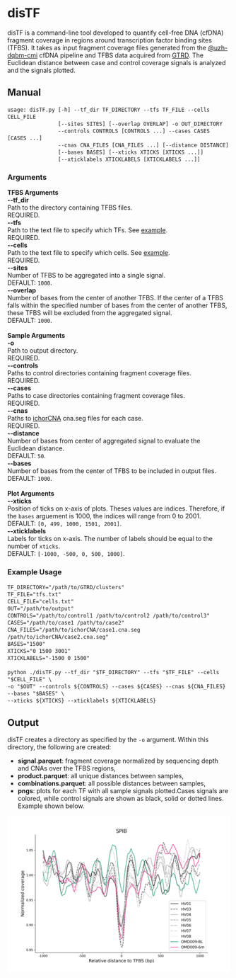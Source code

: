 # disTF
disTF is a command-line tool developed to quantify cell-free DNA (cfDNA) fragment coverage in regions around transcription factor binding sites (TFBS). It takes as input fragment coverage files generated from the [@uzh-dqbm-cmi](https://github.com/uzh-dqbm-cmi) cfDNA pipeline and TFBS data acquired from [GTRD](http://gtrd.biouml.org:8888/downloads/current/intervals/chip-seq/). The Euclidean distance between case and control coverage signals is analyzed and the signals plotted.

## Manual
~~~text
usage: disTF.py [-h] --tf_dir TF_DIRECTORY --tfs TF_FILE --cells CELL_FILE
                [--sites SITES] [--overlap OVERLAP] -o OUT_DIRECTORY
                --controls CONTROLS [CONTROLS ...] --cases CASES [CASES ...]
                --cnas CNA_FILES [CNA_FILES ...] [--distance DISTANCE]
                [--bases BASES] [--xticks XTICKS [XTICKS ...]]
                [--xticklabels XTICKLABELS [XTICKLABELS ...]]
~~~

### Arguments
**TFBS Arguments**<br />
**--tf_dir**<br />
Path to the directory containing TFBS files.<br /> 
REQUIRED.<br />
**--tfs**<br />
Path to the text file to specify which TFs. See [example](TFBS/heme_tfs.txt).<br />
REQUIRED.<br />
**--cells**<br />
Path to the text file to specify which cells. See [example](TFBS/heme_cells.txt).<br /> 
REQUIRED.<br />
**--sites**<br />
Number of TFBS to be aggregated into a single signal.<br /> 
DEFAULT: `1000`.<br />
**--overlap**<br />
Number of bases from the center of another TFBS. If the center of a TFBS falls within the specified number of bases from the center of another TFBS, these TFBS will be excluded from the aggregated signal.<br />
DEFAULT: `1000`.<br />
<br />
**Sample Arguments**<br />
**-o**<br />
Path to output directory.<br />
REQUIRED.<br />
**--controls**<br />
Paths to control directories containing fragment coverage files.<br />
REQUIRED.<br />
**--cases**<br />
Paths to case directories containing fragment coverage files.<br />
REQUIRED.<br />
**--cnas**<br />
Paths to [ichorCNA](https://github.com/broadinstitute/ichorCNA) cna.seg files for each case.<br />
REQUIRED.<br />
**--distance**<br />
Number of bases from center of aggregated signal to evaluate the Euclidean distance.<br />
DEFAULT: `50`.<br />
**--bases**<br />
Number of bases from the center of TFBS to be included in output files.<br />
DEFAULT: `1000`.<br />
<br />
**Plot Arguments**<br />
**--xticks**<br />
Position of ticks on x-axis of plots. Theses values are indices. Therefore, if the `bases` arguement is 1000, the indices will range from 0 to 2001.<br />DEFAULT: `[0, 499, 1000, 1501, 2001]`.<br />
**--xticklabels**<br /> 
Labels for ticks on x-axis. The number of labels should be equal to the number of `xticks`.<br />
DEFAULT: `[-1000, -500, 0, 500, 1000]`.

### Example Usage
~~~text
TF_DIRECTORY="/path/to/GTRD/clusters"
TF_FILE="tfs.txt"
CELL_FILE="cells.txt"
OUT="/path/to/output"
CONTROLS="/path/to/control1 /path/to/control2 /path/to/control3"
CASES="/path/to/case1 /path/to/case2"
CNA_FILES="/path/to/ichorCNA/case1.cna.seg /path/to/ichorCNA/case2.cna.seg"
BASES="1500"
XTICKS="0 1500 3001"
XTICKLABELS="-1500 0 1500"

python ./disTF.py --tf_dir "$TF_DIRECTORY" --tfs "$TF_FILE" --cells "$CELL_FILE" \
-o "$OUT" --controls ${CONTROLS} --cases ${CASES} --cnas ${CNA_FILES} --bases "$BASES" \
--xticks ${XTICKS} --xticklabels ${XTICKLABELS} 
~~~


## Output
disTF creates a directory as specified by the `-o` argument. Within this directory, the following are created:<br />
- **signal.parquet**: fragment coverage normalized by sequencing depth and CNAs over the TFBS regions,<br />
- **product.parquet**: all unique distances between samples,<br />
- **combinations.parquet**: all possible distances between samples,<br />
- **pngs**: plots for each TF with all sample signals plotted.Cases signals are colored, while control signals are shown as black, solid or dotted lines. Example shown below.<br />
<p align="left">
<img align="left" src="output_ex.png" width="600">
</p>